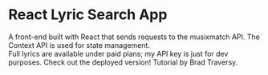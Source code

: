 # React Lyric Search App
A front-end built with React that sends requests to the musixmatch API.
The Context API is used for state management.  
Full lyrics are available under paid plans; my API key is just for dev purposes.
Check out the deployed version!
Tutorial by Brad Traversy.